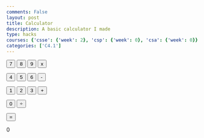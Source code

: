 ```yaml
---
comments: False
layout: post
title: Calculator
description: A basic calculator I made
type: hacks
courses: {'csse': {'week': 2}, 'csp': {'week': 0}, 'csa': {'week': 0}}
categories: ['C4.1']
---
```

<div>
    <p>
        <button onclick="run(7)"> 7  </button>
        <button onclick="run(8)"> 8  </button>
        <button onclick="run(9)"> 9  </button>
        <button onclick="modif(3)"> x </button> 
    </p>
    <p>
        <button onclick="run(4)"> 4  </button>
        <button onclick="run(5)"> 5  </button>
        <button onclick="run(6)"> 6  </button>
        <button onclick="modif(2)"> - </button>
    </p>
    <p>
        <button onclick="run(1)"> 1  </button>
        <button onclick="run(2)"> 2  </button>
        <button onclick="run(3)"> 3  </button>
        <button onclick="modif(1)"> + </button>
    </p>
    <p> 
        <button onclick="run(0)"> 0  </button>
        <button onclick="modif(4)"> ÷ </button>
    </p>
    <p>
        <button onclick="equal()"> = </button>
    </p>
</div>

<p id="text">0</p>

<script> 
    let state = 0;
    let runningTotal = 0;
    const peices = [];
    const funcs = [];

    function equal() {
        peices[peices.length] = runningTotal
        let tempRun = peices[0];
        const temp = []; //values
        const temp2 = []; // operators

        for (let i = 0; i < funcs.length; i++) {
            switch (funcs[i]) {
                case 3: //mult
                    tempRun = tempRun*peices[i+1];
                    break;
                case 4: //divi
                    tempRun = tempRun/peices[i+1];
                    break;
                case 1: //addi
                    temp[temp.length] = tempRun;               
                    temp2[temp2.length] = 1;
                    tempRun = peices[i+1];
                    break;
                case 2: //subt
                    temp[temp.length] = tempRun;
                    temp2[temp2.length] = 2;
                    tempRun = peices[i+1];
                    break;
            }
        }
        temp[temp.length] = tempRun;

        tempRun = temp[0];
        for (let i = 0; i < temp2.length; i++) {
            if (temp2[i]==1) { //addi
                tempRun += temp[i+1];
            }
            else { //subt
                tempRun -= temp[i+1];
            }
        }

        document.getElementById("text").innerText = "="+tempRun; //output

        runningTotal = tempRun; //set output state
        state = 1;
        funcs.length = 0;
        peices.length = 0;
    }

    function modif(a) {
        switch (a) {
            case 1:
    	        document.getElementById("text").innerText += "+";
                break;
            case 2: 
    	        document.getElementById("text").innerText += "-";
                break;
            case 3:
    	        document.getElementById("text").innerText += "x";
                break;
            case 4:
    	        document.getElementById("text").innerText += "÷";
                break;
            default:
                return;
        }

        peices[peices.length] = runningTotal;
        runningTotal = 0;
        funcs[funcs.length] = a;
        state = 0;

    }

    function run(a) {
        if (state==1){
            runningTotal = 0;
            state = 0;
        }
        runningTotal = runningTotal*10 + a;
        document.getElementById("text").innerText = runningTotal;
    }
    </script>